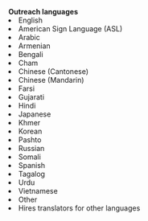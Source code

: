 <br>
<br>
<br>
<b>Outreach languages</b>
<li> English</li>
<li> American Sign Language (ASL)</li>
<li> Arabic</li>
<li> Armenian</li>
<li> Bengali</li>
<li> Cham</li>
<li> Chinese (Cantonese)  &emsp; &emsp; &emsp;</li>
<li> Chinese (Mandarin)</li>
<li> Farsi</li>
<li> Gujarati</li>
<li> Hindi</li>
<li> Japanese</li>
<li> Khmer</li>
<li> Korean</li>
<li> Pashto</li>
<li> Russian</li>
<li> Somali</li>
<li> Spanish</li>
<li> Tagalog</li>
<li> Urdu</li>
<li> Vietnamese</li>
<li> Other</li>
<li> Hires translators for other languages</li>
<br>
<br>
